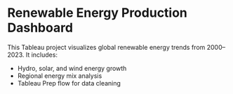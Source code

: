 # Renewable Energy Production Dashboard

This Tableau project visualizes global renewable energy trends from 2000–2023.
It includes:
- Hydro, solar, and wind energy growth
- Regional energy mix analysis
- Tableau Prep flow for data cleaning 

